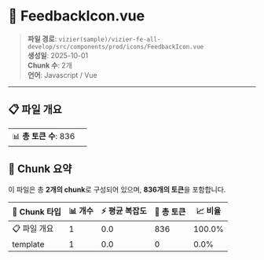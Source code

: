 # 📄 FeedbackIcon.vue

> **파일 경로**: `vizier(sample)/vizier-fe-all-develop/src/components/prod/icons/FeedbackIcon.vue`  
> **생성일**: 2025-10-01  
> **Chunk 수**: 2개  
> **언어**: Javascript / Vue
---


## 📋 파일 개요

| | |
|--|--|
| 📊 **총 토큰 수**: 836 |  |






## 🧩 Chunk 요약

이 파일은 총 **2개의 chunk**로 구성되어 있으며, **836개의 토큰**을 포함합니다.

| 🧩 Chunk 타입 | 📊 개수 | ⚡ 평균 복잡도 | 📝 총 토큰 | 📈 비율 |
|---------------|--------|-------------|----------|--------|
| 📋 파일 개요 | 1 | 0.0 | 836 | 100.0% |
| template | 1 | 0.0 | 0 | 0.0% |

